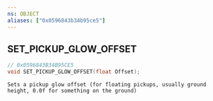 ```yaml
---
ns: OBJECT
aliases: ["0x0596843b34b95ce5"]
---
```

## SET_PICKUP_GLOW_OFFSET

```c
// 0x0596843B34B95CE5
void SET_PICKUP_GLOW_OFFSET(float Offset);
```

```
Sets a pickup glow offset (for floating pickups, usually ground height, 0.0f for something on the ground)
```
